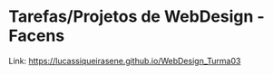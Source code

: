 # Tarefas/Projetos de WebDesign - Facens

Link: https://lucassiqueirasene.github.io/WebDesign_Turma03
